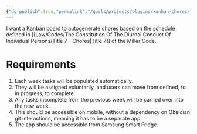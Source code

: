 ```yaml
---
{"dg-publish":true,"permalink":"/goals/projects/plugins/kanban-chores/","created":"Dec 15, 2023, 12:16 PM"}
---
```



I want a Kanban board to autogenerate chores based on the schedule defined in [[Law/Codes/The Constitution Of The Diurnal Conduct Of Individual Persons/Title 7 - Chores\|Title 7]] of the Miller Code.    

# Requirements
1. Each week tasks will be populated automatically.
2. They will be assigned voluntarily, and users can move from defined, to in progress, to complete.
3. Any tasks incomplete from the previous week will be carried over into the new week.
4. This should be accessible on mobile, without a dependency on Obsidian git interactions, meaning it has to be a separate app.
5. The app should be accessible from Samsung Smart Fridge.